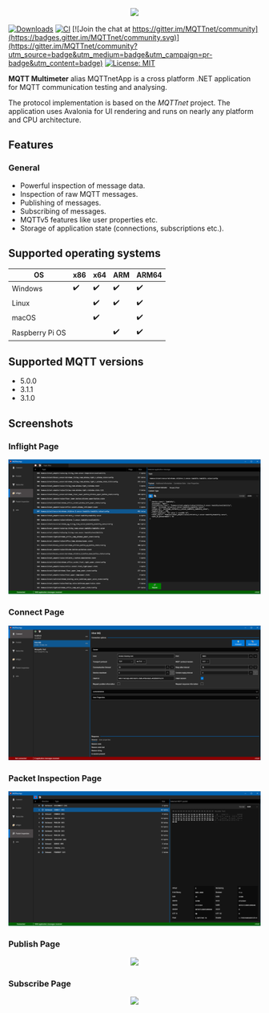 <p align="center">
<img src="https://github.com/chkr1011/MQTTnet.App/blob/main/Images/Icons/icon_det_128.png?raw=true" width="128">
</p>

[![Downloads](https://img.shields.io/github/downloads/chkr1011/MQTTnetApp/total?color=green)](https://github.com/chkr1011/MQTTnetApp/releases)
[![CI](https://img.shields.io/github/workflow/status/chkr1011/MQTTnetApp/CI/main)](https://github.com/chkr1011/MQTTnetApp/actions/workflows/ci.yml)
[![Join the chat at https://gitter.im/MQTTnet/community](https://badges.gitter.im/MQTTnet/community.svg)](https://gitter.im/MQTTnet/community?utm_source=badge&utm_medium=badge&utm_campaign=pr-badge&utm_content=badge)
[![License: MIT](https://img.shields.io/badge/License-MIT-green.svg)](https://raw.githubusercontent.com/chkr1011/MQTTnetApp/main/LICENSE)
  
**MQTT Multimeter** alias MQTTnetApp is a cross platform .NET application for MQTT communication testing and analysing.

The protocol implementation is based on the _MQTTnet_ project. The application uses Avalonia for UI rendering and runs on nearly any platform and CPU architecture.

## Features

### General

* Powerful inspection of message data.
* Inspection of raw MQTT messages.
* Publishing of messages.
* Subscribing of messages.
* MQTTv5 features like user properties etc.
* Storage of application state (connections, subscriptions etc.).

## Supported operating systems

| OS              | x86                | x64                | ARM                | ARM64              |
|-----------------|--------------------|--------------------|--------------------|--------------------|
| Windows         | :heavy_check_mark: | :heavy_check_mark: | :heavy_check_mark: | :heavy_check_mark: |
| Linux           |                    | :heavy_check_mark: | :heavy_check_mark: | :heavy_check_mark: |
| macOS           |                    | :heavy_check_mark: |                    | :heavy_check_mark: |
| Raspberry Pi OS |                    |                    | :heavy_check_mark: | :heavy_check_mark: |

## Supported MQTT versions

* 5.0.0
* 3.1.1
* 3.1.0

## Screenshots

### Inflight Page

<p align="center">
<img src="https://github.com/chkr1011/MQTTnetApp/blob/main/Images/Screenshots/InflightPage.png?raw=true">
</p>

### Connect Page

<p align="center">
<img src="https://github.com/chkr1011/MQTTnetApp/blob/main/Images/Screenshots/ConnectPage.png?raw=true">
</p>

### Packet Inspection Page

<p align="center">
<img src="https://github.com/chkr1011/MQTTnetApp/blob/main/Images/Screenshots/PacketInspectionPage.png?raw=true">
</p>

### Publish Page

<p align="center">
<img src="https://github.com/chkr1011/MQTTnetApp/blob/main/Images/Screenshots/PublishPage.png?raw=true">
</p>

### Subscribe Page

<p align="center">
<img src="https://github.com/chkr1011/MQTTnetApp/blob/main/Images/Screenshots/SubscribePage.png?raw=true">
</p>
